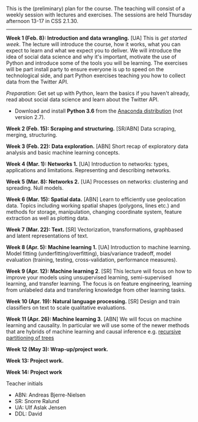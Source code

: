 This is the (preliminary) plan for the course. The teaching will consist of a weekly session with lectures and exercises. The sessions are held Thursday afternoon 13-17 in CSS 2.1.30. 

***

**Week 1 (Feb. 8): Introduction and data wrangling.** [UA] This is *get started week*. The lecture will introduce the course, how it works, what you can expect to learn and what we expect you to deliver. We will introduce the idea of social data science and why it's important, motivate the use of Python and introduce some of the tools you will be learning. The exercises will be part install party to ensure everyone is up to speed on the technological side, and part Python exercises teaching you how to collect data from the Twitter API.

*Preparation:* Get set up with Python, learn the basics if you haven't already, read about social data science and learn about the Twitter API.

* Download and install **Python 3.6** from the [Anaconda distribution](https://www.anaconda.com/download/#macos) (not version 2.7).

**Week 2 (Feb. 15): Scraping and structuring.** [SR/ABN] Data scraping, merging, structuring.

**Week 3 (Feb. 22): Data exploration.** [ABN] Short recap of exploratory data analysis and basic machine learning concepts.

**Week 4 (Mar. 1): Networks 1.** [UA] Introduction to networks: types, applications and limitations. Representing and describing networks.

**Week 5 (Mar. 8): Networks 2.** [UA] Processes on networks: clustering and spreading. Null models.

**Week 6 (Mar. 15): Spatial data.** [ABN] Learn to efficiently use geolocation data. Topics including working spatial shapes (polygons, lines etc.) and methods for storage, manipulation, changing coordinate system, feature extraction as well as plotting data.

**Week 7 (Mar. 22): Text.** [SR] Vectorization, transformations, graphbased and latent representations of text. 

**Week 8 (Apr. 5): Machine learning 1.** [UA] Introduction to machine learning. Model fitting (underfitting/overfitting), bias/variance tradeoff, model evaluation (training, testing, cross-validation, performance measures).

**Week 9 (Apr. 12): Machine learning 2**. [SR] This lecture will focus on how to improve your models using unsupervised learning, semi-supervised learning, and transfer learning. The focus is on feature engineering, learning from unlabeled data and transfering knowledge from other learning tasks.

**Week 10 (Apr. 19): Natural language processing.** [SR] Design and train classifiers on text to scale qualitative evaluations. 

**Week 11 (Apr. 26): Machine learning 3.** [ABN] We will focus on machine learning and causality. In particular we will use some of the newer methods that are hybrids of machine learning and causal inference e.g. [recursive partitioning of trees](http://www.pnas.org/content/113/27/7353.full)

**Week 12 (May 3): Wrap-up/project work.**

**Week 13: Project work.**

**Week 14: Project work**

Teacher initials
- ABN: Andreas Bjerre-Nielsen
- SR: Snorre Ralund
- UA: Ulf Aslak Jensen
- DDL: David